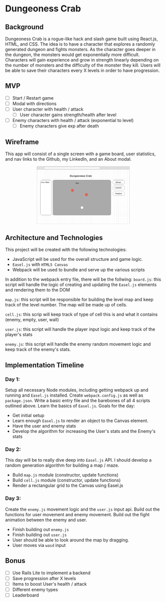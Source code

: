 # Dungeoness Crab

## Background

Dungeoness Crab is a rogue-like hack and slash game built using React.js, HTML, and CSS. The idea is to have a character that explores a randomly generated dungeon and fights monsters. As the character goes deeper in the dungeon, the monsters would get exponentially more difficult. Characters will gain experience and grow in strength linearly depending on the number of monsters and the difficulty of the monster they kill. Users will be able to save their characters every X levels in order to have progression.

## MVP

- [ ] Start / Restart game
- [ ] Modal with directions
- [ ] User character with health / attack
  - [ ] User character gains strength/health after level
- [ ] Enemy characters with health / attack (exponential to level)
  - [ ] Enemy characters give exp after death

## Wireframe

This app will consist of a single screen with a game board, user statistics, and nav links to the Github, my LinkedIn, and an About modal.

<p align="center"><img src="./docs/wireframes/DungeonessWireframe.png" width="300px"></img></p>

## Architecture and Technologies

This project will be created with the following technologies:

- JavaScript will be used for the overall structure and game logic.
- `Easel.js` with `HTML5 Canvas`
- Webpack will be used to bundle and serve up the various scripts

In addition to the webpack entry file, there will be the follwing:
`board.js`: this script will handle the logic of creating and updating the `Easel.js` elements and rendering them to the DOM

`map.js`: this script will be responsible for building the level map and keep track of the level number. The map will be made up of cells.

`cell.js`: this scrip will keep track of type of cell this is and what it contains (enemy, empty, user, wall)

`user.js`: this script will handle the player input logic and keep track of the player's stats

`enemy.js`: this script will handle the enemy random movement logic and keep track of the enemy's stats.

## Implementation Timeline

### Day 1:
Setup all necessary Node modules, including getting webpack up and running and `Easel.js` installed. Create `webpack.config.js` as well as `package.json`. Write a basic entry file and the barebones of all 4 scripts outlined above. Learn the basics of `Easel.js`. Goals for the day:

- Get initial setup
- Learn enough `Easel.js` to render an object to the Canvas element.
- Have the user and enemy stats
- Develop the algorithm for increasing the User's stats and the Enemy's stats

### Day 2:
This day will be to really dive deep into `Easel.js` API. I should develop a random generation algorithm for building a map / maze.

- Build `map.js` module (constructor, update functions)
- Build `cell.js` module (constructor, update functions)
- Render a rectangular grid to the Canvas using Easel.js


### Day 3:
Create the `enemy.js` movement logic and the `user.js` input api.
Build out the functions for user movement and enemy movement. Build out the fight animation between the enemy and user.

- Finish building out `enemy.js`
- Finish building out `user.js`
- User should be able to look around the map by dragging.
- User moves via `wasd` input

## Bonus
- [ ] Use Rails Lite to implement a backend
- [ ] Save progression after X levels
- [ ] Items to boost User's health / attack
- [ ] Different enemy types
- [ ] Leaderboard
